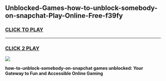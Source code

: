 
## Unblocked-Games-how-to-unblock-somebody-on-snapchat-Play-Online-Free-f39fy
<h3>
<a href="https://premium76.site?title=how-to-unblock-somebody-on-snapchat&ref=26A">CLICK TO PLAY</a></h3>
<hr>

<h3>
<a href="https://premium76.site?title=how-to-unblock-somebody-on-snapchat&ref=26A">CLICK 2 PLAY</a>
  
</h3>

<a href="https://premium76.site?title=how-to-unblock-somebody-on-snapchat&ref=26A"><img src="https://clearcache.store/games.png"></a>


**how-to-unblock-somebody-on-snapchat games unblocked: Your Gateway to Fun and Accessible Online Gaming**
